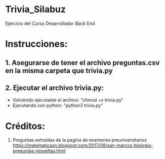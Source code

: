 # Trivia_Silabuz
Ejercicio del Curso Desarrollador Back End


# Instrucciones:
## 1. Asegurarse de tener el archivo preguntas.csv en la misma carpeta que trivia.py
## 2. Ejecutar el archivo trivia.py:
  - Volviendo ejecutable el archivo: "chmod +x trivia.py"
  - Ejecutando con python: "python3 trivia.py"

# Créditos:
1. Preguntas extraídas de la pagina de examenes preuniversitarios https://matematicasn.blogspot.com/2017/08/san-marcos-biologia-preguntas-resueltas.html
